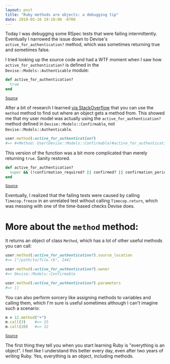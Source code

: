 ```yaml
---
layout: post
title: "Ruby methods are objects: a debugging tip"
date: 2018-05-16 19:10:00 -0700
---
```

Today I was debugging some RSpec tests that were failing intermittently. Eventually I narrowed the issue down to Devise's `active_for_authentication?` method, which was sometimes returning true and sometimes false.

I tried looking up the source code and had a WTF moment when I saw how `active_for_authentication?` is defined in the `Devise::Models::Authenticable` module:

```ruby
def active_for_authentication?
  true
end
```
<small>[Source](https://www.rubydoc.info/github/plataformatec/devise/Devise%2FModels%2FAuthenticatable:active_for_authentication%3F)</small>

After a bit of research I learned [via StackOverflow](https://stackoverflow.com/a/660129/8238305) that you can use the `method` method to find out where an object gets a method from. This showed me that my user model was actually using the `active_for_authentication?` method defined in `Devise::Models::Confirmable`, not `Devise::Models::Authenticable`.

```ruby
user.method(:active_for_authentication?)
#=> #<Method: User(Devise::Models::Confirmable)#active_for_authentication?>
```

This version of the function was a bit more complicated than merely returning `true`. Sanity restored.

```ruby
def active_for_authentication?
  super && (!confirmation_required? || confirmed? || confirmation_period_valid?)
end
```
<small>[Source](https://www.rubydoc.info/github/plataformatec/devise/Devise%2FModels%2FConfirmable:active_for_authentication%3F)</small>

Eventually, I realized that the failing tests were caused by calling `Timecop.freeze` in an unrelated test without calling `Timecop.return`, which was messing with one of the time-based checks Devise does.

# More about the `method` method:

It returns an object of class `Method`, which has a lot of other useful methods you can call:

``` ruby
user.method(:active_for_authentication?).source_location
#=> ["/path/to/file.rb", 144]

user.method(:active_for_authentication?).owner                 
#=> Devise::Models::Confirmable

user.method(:active_for_authentication?).parameters         
#=> []
```

You can also perform sorcery like assigning methods to variables and calling them, which I'm sure is useful sometimes although I can't imagine such a scenario:

```ruby
m = 12.method("+")
m.call(3)    #=> 15
m.call(20)   #=> 32
```
<small>[Source](https://ruby-doc.org/core-2.2.0/Method.html#call-method)</small>

The first thing they tell you when you start learning Ruby is "everything is an object". I feel like I understand this better every day, even after two years of writing Ruby. Yes, everything is an object, including methods.
